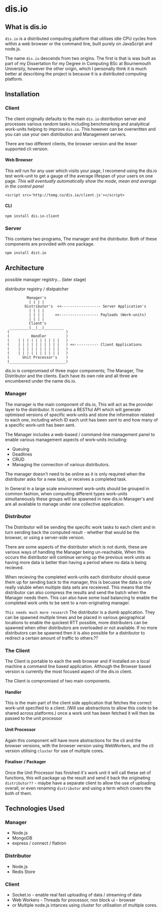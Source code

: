 # dis.io

## What is dis.io

`dis.io` is a distributed computing platform that utilises idle CPU cycles from within a web browser or the command line, built purely on JavaScript and node.js.

The name `dis.io` descends from two origins. The first is that is was built as part of my Dissertation for my Degree in Computing BSc at Bournemouth University, however the other origin, which I personally think it is much better at describing the project is because it is a distributed computing platform.

## Installation

### Client

The client originally defaults to the main `dis.io` distribution server and processes various random tasks including benchmarking and analyitical work-units helping to improve `dis.io`. This however can be overwritten and you can use your own distribution and Management servers.

There are two different clients, the browser version and the lesser supported cli version.

#### Web Browser

This will run for any user which visits your page, I recomend using the dis.io test work-unit to get a gauge of the average lifespan of your users on one page. *This will eventually automatically show the mode, mean and average in the control panel*

    <script src='http://tomg.co/dis.io/client.js'></script>

#### CLI

    npm install dis.io-client

### Server

This contains two programs, The manager and the distributor. Both of these components are provided with one package.

    npm install dist.io

## Architecture

possible manager registry... (later stage)

distributor registry / distpatcher

              Manager's
               | | | |
             Distributor's  <<------------------ Server Application's
               | | | |
               | | | |     <<------------------ Payloads (Work-units)
               | | | |
               Client's
      _________|__|__|_________
     (                          )
     (          Handler         )
     (    | | | | | | | | | |   )
     (    | | | | | | | | | |   ) <<----------- Client Applications
     (    | | | | | | | | | |   )
     (    | | | | | | | | | |   )
     (      Unit Processor's    )
     (__________________________)

dis.io is compromised of three major components; The Manager, The Distributor and the clients. Each have its own role and all three are encumbered under the name dis.io.

### Manager

The manager is the main component of dis.io, This will act as the provider layer to the distributor. It contains a RESTful API which will generate optimised versions of specific work-units and store the information related to each one, including which ID each unit has been sent to and how many of a specific work-unit has been sent.

The Manager includes a web-based / command-line management panel to enable various management aspects of work-units including:

- Queuing
- Deadlines
- CRUD
- Managing the connection of various distributors.

The manager doesn't need to be online as it is only required when the distributer asks for a new task, or receives a completed task.

In General in a large scale environment work-units should be grouped in common fashion, when computing different types work-units simultaneously these groups will be spawned in new dis.io Manager's and are all available to manage under one collective application.

### Distributor

The Distributor will be sending the specific work tasks to each client and in turn sending back the computed result - whether that would be the browser, or using a server-side version.

There are some aspects of the distributor which is not dumb, these are various ways of handling the Manager being un-reachable, When this occurs the distributor will continue serving up the previous work units as having more data is better than having a period where no data is being recieved.

When recieving the completed work-units each distributor should queue them up for sending back to the manager, this is becuase the data is only really valuble when multiple data sets are receieved. This means that the distributor can also compress the results and send the batch when the Manager needs them. This can also have some load balancing to enable the completed work units to be sent to a non-originating manager.

`This needs much more research`
The distributor is a dumb application. They can be spawned multiple times and be placed in various geographical locations to enable the quickest RTT possible, more distributers can be spawned when other distributors are overloaded or not available. If no more distributors can be spawned then it is also possible for a distributor to redirect a certain amount of traffic to others.??


### The Client

The Client is portable to each the web browser and if installed on a local machine a command line based application. Although the Browser based version is currently the most focused aspect of the dis.io client.

The Client is compromised of two main components.

#### Handler

This is the main part of the client side application that fetches the correct work-unit specified to a client. (Will use abstractions to allow this code to be shared across platforms.) once a work unit has been fetched it will then be passed to the unit processor

#### Unit Processor

Again this component will have more abstractions for the cli and the browser versions, with the browser version using WebWorkers, and the cli version utilising `cluster` for use of multiple cores.

#### Finaliser / Packager

Once the Unit Processor has finished it's work unit it will call these set of functions, this will package up the result and send it back the originating `distributor??` - maybe have a separate client to allow the use of uploading overall, or even renaming `distributor` and using a term which covers the both of them.


## Technologies Used

### Manager
- Node.js
- MongoDB
- express / connect / flatiron

### Distributor
- Node.js
- Redis Store

### Client
- Socket.io - enable real fast uploading of data / streaming of data
- Web Workers - Threads for processor, non block ui - browser
- or Multiple node.js intances using cluster for utilisation of multiple cores.